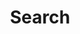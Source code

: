 ---
title: "Search" # in any language you want
layout: "search" # necessary for search
url: "/search"
# description: "Description for Search"
summary: "search"
placeholder: "tets"
---